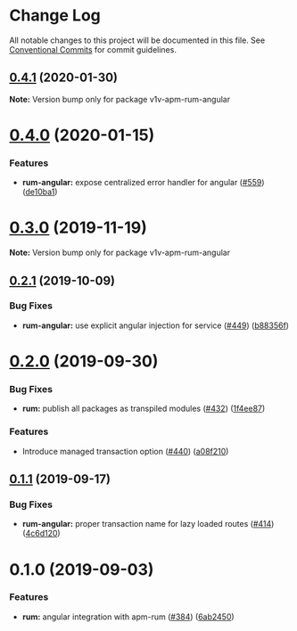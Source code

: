 # Change Log

All notable changes to this project will be documented in this file.
See [Conventional Commits](https://conventionalcommits.org) for commit guidelines.

## [0.4.1](https://github.com/v1v/apm-agent-rum-js/compare/v1v-apm-rum-angular@0.4.0...v1v-apm-rum-angular@0.4.1) (2020-01-30)

**Note:** Version bump only for package v1v-apm-rum-angular





# [0.4.0](https://github.com/v1v/apm-agent-rum-js/compare/v1v-apm-rum-angular@0.3.0...v1v-apm-rum-angular@0.4.0) (2020-01-15)


### Features

* **rum-angular:** expose centralized error handler for angular ([#559](https://github.com/v1v/apm-agent-rum-js/issues/559)) ([de10ba1](https://github.com/v1v/apm-agent-rum-js/commit/de10ba121901aa9b181713f8d761a5cb165d6fa6))





# [0.3.0](https://github.com/v1v/apm-agent-rum-js/compare/v1v-apm-rum-angular@0.2.1...v1v-apm-rum-angular@0.3.0) (2019-11-19)

**Note:** Version bump only for package v1v-apm-rum-angular





## [0.2.1](https://github.com/v1v/apm-agent-rum-js/compare/v1v-apm-rum-angular@0.2.0...v1v-apm-rum-angular@0.2.1) (2019-10-09)


### Bug Fixes

* **rum-angular:** use explicit angular injection for service ([#449](https://github.com/v1v/apm-agent-rum-js/issues/449)) ([b88356f](https://github.com/v1v/apm-agent-rum-js/commit/b88356f))





# [0.2.0](https://github.com/v1v/apm-agent-rum-js/compare/v1v-apm-rum-angular@0.1.1...v1v-apm-rum-angular@0.2.0) (2019-09-30)


### Bug Fixes

* **rum:** publish all packages as transpiled modules ([#432](https://github.com/v1v/apm-agent-rum-js/issues/432)) ([1f4ee87](https://github.com/v1v/apm-agent-rum-js/commit/1f4ee87))


### Features

* Introduce managed transaction option ([#440](https://github.com/v1v/apm-agent-rum-js/issues/440)) ([a08f210](https://github.com/v1v/apm-agent-rum-js/commit/a08f210))





## [0.1.1](https://github.com/v1v/apm-agent-rum-js/compare/v1v-apm-rum-angular@0.1.0...v1v-apm-rum-angular@0.1.1) (2019-09-17)


### Bug Fixes

* **rum-angular:** proper transaction name for lazy loaded routes ([#414](https://github.com/v1v/apm-agent-rum-js/issues/414)) ([4c6d120](https://github.com/v1v/apm-agent-rum-js/commit/4c6d120))





# 0.1.0 (2019-09-03)


### Features

* **rum:** angular integration with apm-rum ([#384](https://github.com/v1v/apm-agent-rum-js/issues/384)) ([6ab2450](https://github.com/v1v/apm-agent-rum-js/commit/6ab2450))
